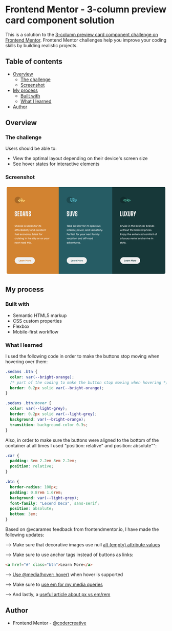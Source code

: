 # Frontend Mentor - 3-column preview card component solution

This is a solution to the [3-column preview card component challenge on Frontend Mentor](https://www.frontendmentor.io/challenges/3column-preview-card-component-pH92eAR2-). Frontend Mentor challenges help you improve your coding skills by building realistic projects.

## Table of contents

- [Overview](#overview)
  - [The challenge](#the-challenge)
  - [Screenshot](#screenshot)
- [My process](#my-process)
  - [Built with](#built-with)
  - [What I learned](#what-i-learned)
- [Author](#author)

## Overview

### The challenge

Users should be able to:

- View the optimal layout depending on their device's screen size
- See hover states for interactive elements

### Screenshot

![](./images/screen-shot.png)

## My process

### Built with

- Semantic HTML5 markup
- CSS custom properties
- Flexbox
- Mobile-first workflow

### What I learned

I used the following code in order to make the buttons stop moving when hovering over them:

```css
.sedans .btn {
  color: var(--bright-orange);
  /* part of the coding to make the button stop moving when hovering */
  border: 0.2px solid var(--bright-orange);
}
```

```css
.sedans .btn:hover {
  color: var(--light-grey);
  border: 0.2px solid var(--light-grey);
  background: var(--bright-orange);
  transition: background-color 0.3s;
}
```

Also, in order to make sure the buttons were aligned to the bottom of the container at all times I used "position: relative" and position: absolute"":

```css
.car {
  padding: 3em 2.2em 8em 2.2em;
  position: relative;
}
```

```css
.btn {
  border-radius: 100px;
  padding: 0.8rem 1.6rem;
  background: var(--light-grey);
  font-family: "Lexend Deca", sans-serif;
  position: absolute;
  bottom: 3em;
}
```

Based on @vcarames feedback from frontendmentor.io, I have made the following updates:

--> Make sure that decorative images use null [alt (empty) attribute values](https://www.a11yproject.com/checklist/#make-sure-that-decorative-images-use-null-alt-empty-attribute-values)

--> Make sure to use anchor tags instead of buttons as links:

```html
<a href="#" class="btn">Learn More</a>
```

--> [Use @media(hover: hover)](https://dockyard.com/blog/2019/02/14/introducing-hover-hover) when hover is supported

--> Make sure to [use em for my media queries](https://betterprogramming.pub/px-em-or-rem-examining-media-query-units-in-2021-e00cf37b91a9)

--> And lastly, a [useful article about px vs em/rem](https://uxdesign.cc/why-designers-should-move-from-px-to-rem-and-how-to-do-that-in-figma-c0ea23e07a15)

## Author

- Frontend Mentor - [@codercreative](https://www.frontendmentor.io/profile/codercreative)
